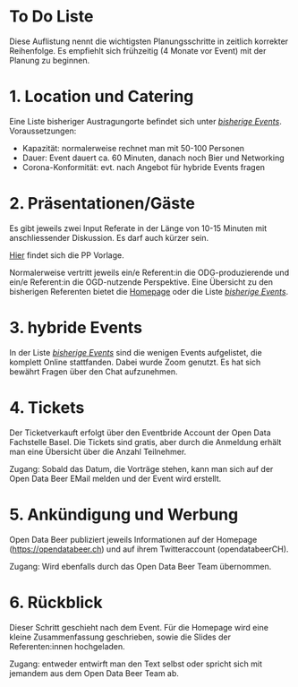 # To Do Liste
Diese Auflistung nennt die wichtigsten Planungsschritte in zeitlich korrekter Reihenfolge. Es empfiehlt sich frühzeitig (4 Monate vor Event) mit der Planung zu beginnen. 

# 1. Location und Catering
Eine Liste bisheriger Austragungorte befindet sich unter [*bisherige Events*](bisherige_events.csv).
Voraussetzungen:
- Kapazität: normalerweise rechnet man mit 50-100 Personen
- Dauer: Event dauert ca. 60 Minuten, danach noch Bier und Networking
- Corona-Konformität: evt. nach Angebot für hybride Events fragen
# 2. Präsentationen/Gäste
Es gibt jeweils zwei Input Referate in der Länge von 10-15 Minuten mit anschliessender Diskussion. Es darf auch kürzer sein. 

[Hier](Unterlagen/Vorlage_OpenDataBeer_Präsi.pptx ) findet sich die PP Vorlage. 

Normalerweise vertritt jeweils ein/e Referent:in die ODG-produzierende und ein/e Referent:in die OGD-nutzende Perspektive.
Eine Übersicht zu den bisherigen Referenten bietet die [Homepage](https://opendatabeer.ch/impressionen/) oder die Liste [*bisherige Events*](bisherige_events.csv).
# 3. hybride Events
In der Liste [*bisherige Events*](bisherige_events.csv) sind die wenigen Events aufgelistet, die komplett Online stattfanden. Dabei wurde Zoom genutzt. Es hat sich bewährt Fragen über den Chat aufzunehmen.
# 4. Tickets
Der Ticketverkauft erfolgt über den Eventbride Account der Open Data Fachstelle Basel. Die Tickets sind gratis, aber durch die Anmeldung erhält man eine Übersicht über die Anzahl Teilnehmer. 

Zugang: Sobald das Datum, die Vorträge stehen, kann man sich auf der Open Data Beer EMail melden und der Event wird erstellt.

# 5. Ankündigung und Werbung
Open Data Beer publiziert jeweils Informationen auf der Homepage (https://opendatabeer.ch) und auf ihrem Twitteraccount (opendatabeerCH). 

Zugang: Wird ebenfalls durch das Open Data Beer Team übernommen.
# 6. Rückblick 
Dieser Schritt geschieht nach dem Event. Für die Homepage wird eine kleine Zusammenfassung geschrieben, sowie die Slides der Referenten:innen hochgeladen. 

Zugang: entweder entwirft man den Text selbst oder spricht sich mit jemandem aus dem Open Data Beer Team ab. 


